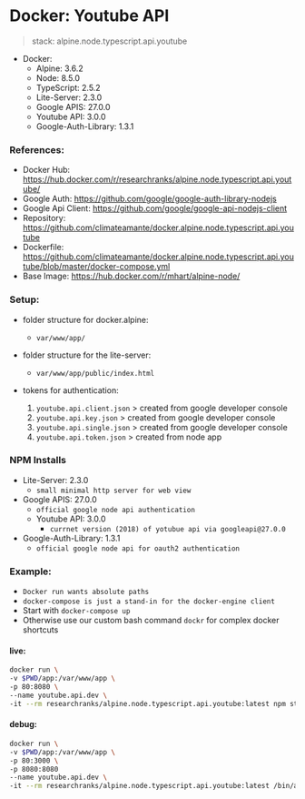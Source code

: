 # Docker: Youtube API #
 > stack: alpine.node.typescript.api.youtube

- Docker:
	- Alpine: 3.6.2
	- Node: 8.5.0
	- TypeScript: 2.5.2
	- Lite-Server: 2.3.0
	- Google APIS: 27.0.0
	- Youtube API: 3.0.0
	- Google-Auth-Library: 1.3.1

### References: ### 
 - Docker Hub: https://hub.docker.com/r/researchranks/alpine.node.typescript.api.youtube/
 - Google Auth: https://github.com/google/google-auth-library-nodejs
 - Google Api Client: https://github.com/google/google-api-nodejs-client
 - Repository: https://github.com/climateamante/docker.alpine.node.typescript.api.youtube
 - Dockerfile: https://github.com/climateamante/docker.alpine.node.typescript.api.youtube/blob/master/docker-compose.yml
 - Base Image: https://hub.docker.com/r/mhart/alpine-node/



### Setup: ###
 - folder structure for docker.alpine:
    - ``var/www/app/``

 - folder structure for the lite-server:
    -  ``var/www/app/public/index.html``

 - tokens for authentication:
	1. ``youtube.api.client.json``
			> created from google developer console
	1. ``youtube.api.key.json``
			> created from google developer console
	1. ``youtube.api.single.json``
			> created from google developer console
	1. ``youtube.api.token.json``
			> created from node app
	
### NPM Installs ###
 
 - Lite-Server: 2.3.0
    - ``small minimal http server for web view``
 - Google APIS: 27.0.0
	- ``official google node api authentication``
	- Youtube API: 3.0.0
		- ``currnet version (2018) of yotubue api via googleapi@27.0.0``
 - Google-Auth-Library: 1.3.1
	- ``official google node api for oauth2 authentication``

### Example: ###

 - ``Docker run wants absolute paths``
 - ``docker-compose is just a stand-in for the docker-engine client``
 - Start with ``docker-compose up``
 - Otherwise use our custom bash command ``dockr`` for complex docker shortcuts

#### live:

```bash
docker run \
-v $PWD/app:/var/www/app \
-p 80:8080 \
--name youtube.api.dev \
-it --rm researchranks/alpine.node.typescript.api.youtube:latest npm start
```

#### debug:

```bash
docker run \
-v $PWD/app:/var/www/app \
-p 80:3000 \
-p 8080:8080
--name youtube.api.dev \
-it --rm researchranks/alpine.node.typescript.api.youtube:latest /bin/ash
```